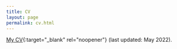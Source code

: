 ```yaml
---
title: CV
layout: page
permalink: cv.html
---
```


[My CV](assets/wikle-cv.pdf){:target="_blank" rel="noopener"} (last updated: May 2022).
